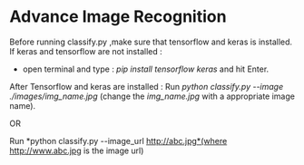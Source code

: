 # Advance Image Recognition

Before running classify.py ,make sure that tensorflow and keras is installed.
If keras and tensorflow are not installed :
  * open terminal and type : _pip install tensorflow keras_ and hit Enter.

After Tensorflow and keras are installed :
Run *python classify.py --image ./images/img_name.jpg* (change the _img_name.jpg_ with a appropriate image name).

OR

Run *python classify.py --image_url http://abc.jpg*(where http://www.abc.jpg is the image url)
